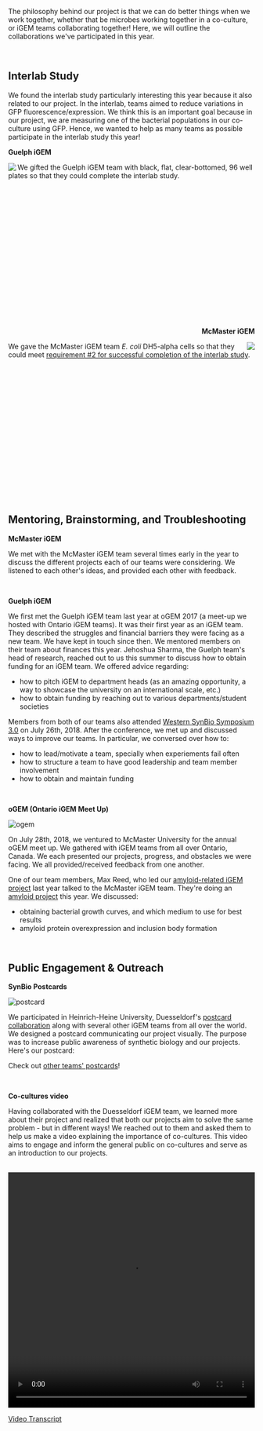 The philosophy behind our project is that we can do better things when we work together, whether that be microbes working together in a co-culture, or iGEM teams collaborating together! Here, we will outline the collaborations we've participated in this year.

&nbsp;

## Interlab Study
We found the interlab study particularly interesting this year because it also related to our project. In the interlab, teams aimed to reduce variations in GFP fluorescence/expression. We think this is an important goal because in our project, we are measuring one of the bacterial populations in our co-culture using GFP. Hence, we wanted to help as many teams as possible participate in the interlab study this year!

**Guelph iGEM** 

<img align="left" src="http://parts.igem.org/wiki/images/7/75/T--Waterloo-Collaborations_guelph.jpeg">

We gifted the Guelph iGEM team with black, flat, clear-bottomed, 96 well plates so that they could complete the interlab study.

<br><br><br><br><br><br><br><br><br><br><br><br><br><br><br><br>

<b><p align="right">McMaster iGEM</p></b>

<img align="right" src="http://parts.igem.org/wiki/images/4/4b/T--Waterloo-Collaborations_mGEM.jpg">

We gave the McMaster iGEM team *E. coli* DH5-alpha cells so that they could meet [requirement #2 for successful completion of the interlab study](http://2018.igem.org/Measurement/InterLab).

<br><br><br><br><br><br><br><br><br><br><br><br><br><br><br><br>

## Mentoring, Brainstorming, and Troubleshooting

**McMaster iGEM**

We met with the McMaster iGEM team several times early in the year to discuss the different projects each of our teams were considering. We listened to each other's ideas, and provided each other with feedback. 

<br>

**Guelph iGEM** 

We first met the Guelph iGEM team last year at oGEM 2017 (a meet-up we hosted with Ontario iGEM teams). It was their first year as an iGEM team. They described the struggles and financial barriers they were facing as a new team. We have kept in touch since then. We mentored members on their team about finances this year. Jehoshua Sharma, the Guelph team's head of research, reached out to us this summer to discuss how to obtain funding for an iGEM team. We offered advice regarding: 
 - how to pitch iGEM to department heads (as an amazing opportunity, a way to showcase the university on an international scale, etc.) 
 - how to obtain funding by reaching out to various departments/student societies
 
Members from both of our teams also attended [Western SynBio Symposium 3.0](https://www.synbiowestern.com/) on July 26th, 2018. After the conference, we met up and discussed ways to improve our teams. In particular, we conversed over how to:
 - how to lead/motivate a team, specially when experiements fail often
 - how to structure a team to have good leadership and team member involvement
 - how to obtain and maintain funding
 
 <br>
 
**oGEM (Ontario iGEM Meet Up)**

![ogem](http://2018.igem.org/wiki/images/0/06/T--Waterloo--Collaborations_ogem.jpg) 

On July 28th, 2018, we ventured to McMaster University for the annual oGEM meet up. We gathered with iGEM teams from all over Ontario, Canada. We each presented our projects, progress, and obstacles we were facing. We all provided/received feedback from one another. 

One of our team members, Max Reed, who led our [amyloid-related iGEM project](http://2017.igem.org/Team:Waterloo) last year talked to the McMaster iGEM team. They're doing an [amyloid project](http://2018.igem.org/Team:McMaster) this year. We discussed: 
 - obtaining bacterial growth curves, and which medium to use for best results
 - amyloid protein overexpression and inclusion body formation 

<br>

## Public Engagement & Outreach
  
 **SynBio Postcards**
 
![postcard](http://2018.igem.org/wiki/images/b/b2/T--Waterloo--Collaborations_Postcard.jpg) 

We participated in Heinrich-Heine University, Duesseldorf's [postcard collaboration](http://2018.igem.org/Teams/Collaborations#collab_1) along with several other iGEM teams from all over the world. We designed a postcard communicating our project visually. The purpose was to increase public awareness of synthetic biology and our projects. Here's our postcard: 

Check out [other teams' postcards](http://2018.igem.org/Team:Duesseldorf/Collaborations)! 

<br>

**Co-cultures video**

Having collaborated with the Duesseldorf iGEM team, we learned more about their project and realized that both our projects aim to solve the same problem - but in different ways! We reached out to them and asked them to help us make a video explaining the importance of co-cultures. This video aims to engage and inform the general public on co-cultures and serve as an introduction to our projects.

<br>

<video width="100%" height="480" controls>
<source src="http://2018.igem.org/wiki/images/e/e2/T--Waterloo--Collaborations_coculturevid.mov" type="video/mp4">
</video>

[Video Transcript](http://2018.igem.org/wiki/images/b/b5/T--Waterloo--CoCultureTranscript.pdf) 
 
 
